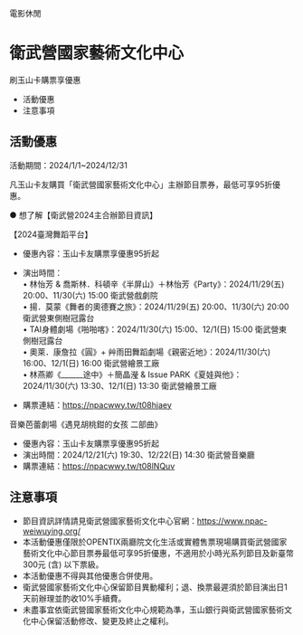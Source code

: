 電影休閒

# 衛武營國家藝術文化中心  

刷玉山卡購票享優惠

  * 活動優惠
  * 注意事項

## 活動優惠

活動期間：2024/1/1~2024/12/31

凡玉山卡友購買「衛武營國家藝術文化中心」主辦節目票券，最低可享95折優惠。

● 想了解【衛武營2024主合辦節目資訊】

【2024臺灣舞蹈平台】

  * 優惠內容：玉山卡友購票享優惠95折起
  * 演出時間：  
• 林怡芳 & 喬斯林．科頓辛《半屏山》＋林怡芳《Party》：2024/11/29(五) 20:00、11/30(六) 15:00 衛武營戲劇院  
• 揚．莫蒙《舞者的奧德賽之旅》：2024/11/29(五) 20:00、11/30(六) 20:00 衛武營東側樹冠露台  
• TAI身體劇場《啪啪喀》：2024/11/30(六) 15:00、12/1(日) 15:00 衛武營東側樹冠露台  
• 奧萊．康詹拉《圓》+ 艸雨田舞蹈劇場《親密近地》：2024/11/30(六) 16:00、12/1(日) 16:00 衛武營繪景工廠  
• 林燕卿《______途中》＋簡晶瀅 & Issue PARK《夏娃與他》：2024/11/30(六) 13:30、12/1(日) 13:30
衛武營繪景工廠

  * 購票連結：https://npacwwy.tw/t08hjaey

音樂芭蕾劇場《遇見胡桃鉗的女孩 二部曲》

  * 優惠內容：玉山卡友購票享優惠95折起
  * 演出時間：2024/12/21(六) 19:30、12/22(日) 14:30 衛武營音樂廳
  * 購票連結：https://npacwwy.tw/t08lNQuv

## 注意事項

  * 節目資訊詳情請見衛武營國家藝術文化中心官網：https://www.npac-weiwuying.org/
  * 本活動優惠僅限於OPENTIX兩廳院文化生活或實體售票現場購買衛武營國家藝術文化中心節目票券最低可享95折優惠，不適用於小時光系列節目及新臺幣300元 (含) 以下票級。
  * 本活動優惠不得與其他優惠合併使用。
  * 衛武營國家藝術文化中心保留節目異動權利；退、換票最遲須於節目演出日1天前辦理並酌收10%手續費。
  * 未盡事宜依衛武營國家藝術文化中心規範為準，玉山銀行與衛武營國家藝術文化中心保留活動修改、變更及終止之權利。

